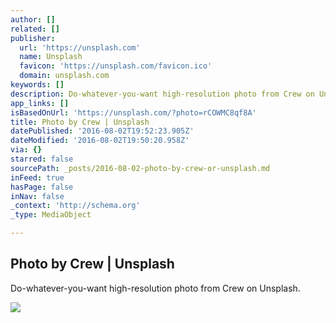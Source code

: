 ```yaml
---
author: []
related: []
publisher:
  url: 'https://unsplash.com'
  name: Unsplash
  favicon: 'https://unsplash.com/favicon.ico'
  domain: unsplash.com
keywords: []
description: Do-whatever-you-want high-resolution photo from Crew on Unsplash.
app_links: []
isBasedOnUrl: 'https://unsplash.com/?photo=rCOWMC8qf8A'
title: Photo by Crew | Unsplash
datePublished: '2016-08-02T19:52:23.905Z'
dateModified: '2016-08-02T19:50:20.958Z'
via: {}
starred: false
sourcePath: _posts/2016-08-02-photo-by-crew-or-unsplash.md
inFeed: true
hasPage: false
inNav: false
_context: 'http://schema.org'
_type: MediaObject

---
```

<article style=""><h1>Photo by Crew | Unsplash</h1><p>Do-whatever-you-want high-resolution photo from Crew on Unsplash.</p><img src="http://images.unsplash.com/photo-1434494878577-86c23bcb06b9?ixlib=rb-0.3.5&amp;q=80&amp;fm=jpg&amp;crop=entropy&amp;w=1080&amp;fit=max&amp;s=76eb2d72dfea8d90c7b9d45764e97c7b" /></article>